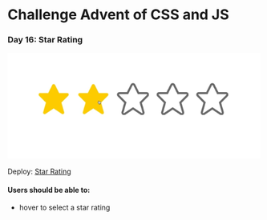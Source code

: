 # Challenge Advent of CSS and JS

### Day 16: Star Rating

![Star Rating](/images/day16-screen.png "Star Rating")

Deploy: [Star Rating](https://bloodsuckers-spb.github.io/advent-of-js/day16/ "Star Rating")

#### Users should be able to: 

* hover to select a star rating